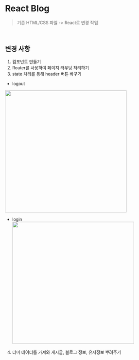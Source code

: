 # React Blog
> 기존 HTML/CSS 파일 -> React로 변경 작업
<br/>

## 변경 사항
1. 컴포넌트 만들기
2. Router를 사용하여 페이지 라우팅 처리하기
3. state 처리를 통해 header 버튼 바꾸기
  - logout<br />
  <img width="400" src="https://user-images.githubusercontent.com/54294796/173001212-e5bb171e-f9e7-4816-b96b-ef7e8bd39289.jpg">
  
  - login<br />
    <img width="400" src="https://user-images.githubusercontent.com/54294796/173001206-bf815686-0020-4976-bf6a-76277122f7f2.jpg">
4. 더미 데이터를 가져와 게시글, 블로그 정보, 유저정보 뿌려주기
